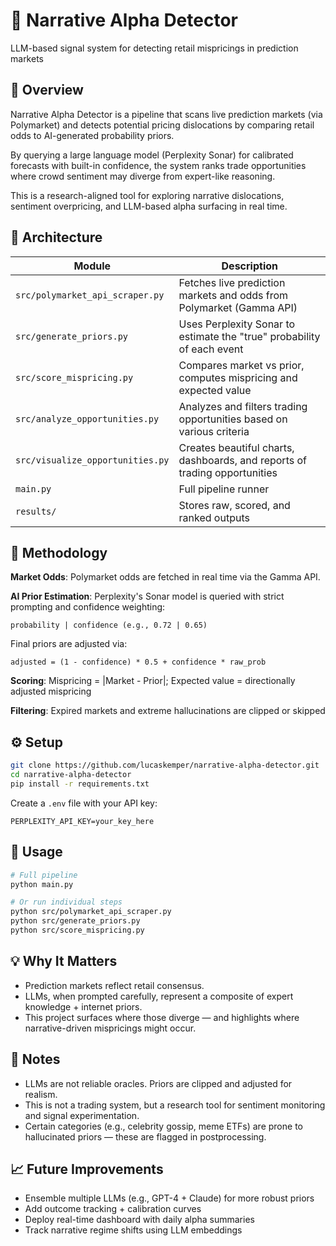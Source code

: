 # 🧠 Narrative Alpha Detector

LLM-based signal system for detecting retail mispricings in prediction markets

## 🚀 Overview

Narrative Alpha Detector is a pipeline that scans live prediction markets (via Polymarket) and detects potential pricing dislocations by comparing retail odds to AI-generated probability priors.

By querying a large language model (Perplexity Sonar) for calibrated forecasts with built-in confidence, the system ranks trade opportunities where crowd sentiment may diverge from expert-like reasoning.

This is a research-aligned tool for exploring narrative dislocations, sentiment overpricing, and LLM-based alpha surfacing in real time.

## 🧱 Architecture

| Module | Description |
|--------|-------------|
| `src/polymarket_api_scraper.py` | Fetches live prediction markets and odds from Polymarket (Gamma API) |
| `src/generate_priors.py` | Uses Perplexity Sonar to estimate the "true" probability of each event |
| `src/score_mispricing.py` | Compares market vs prior, computes mispricing and expected value |
| `src/analyze_opportunities.py` | Analyzes and filters trading opportunities based on various criteria |
| `src/visualize_opportunities.py` | Creates beautiful charts, dashboards, and reports of trading opportunities |
| `main.py` | Full pipeline runner |
| `results/` | Stores raw, scored, and ranked outputs |

## 🧪 Methodology

**Market Odds**: Polymarket odds are fetched in real time via the Gamma API.

**AI Prior Estimation**: Perplexity's Sonar model is queried with strict prompting and confidence weighting:

```
probability | confidence (e.g., 0.72 | 0.65)
```

Final priors are adjusted via:

```
adjusted = (1 - confidence) * 0.5 + confidence * raw_prob
```

**Scoring**: Mispricing = |Market - Prior|; Expected value = directionally adjusted mispricing

**Filtering**: Expired markets and extreme hallucinations are clipped or skipped


## ⚙️ Setup

```bash
git clone https://github.com/lucaskemper/narrative-alpha-detector.git
cd narrative-alpha-detector
pip install -r requirements.txt
```

Create a `.env` file with your API key:

```
PERPLEXITY_API_KEY=your_key_here
```

## 🚀 Usage

```bash
# Full pipeline
python main.py

# Or run individual steps
python src/polymarket_api_scraper.py
python src/generate_priors.py
python src/score_mispricing.py
```

## 💡 Why It Matters

- Prediction markets reflect retail consensus.
- LLMs, when prompted carefully, represent a composite of expert knowledge + internet priors.
- This project surfaces where those diverge — and highlights where narrative-driven mispricings might occur.

## 📌 Notes

- LLMs are not reliable oracles. Priors are clipped and adjusted for realism.
- This is not a trading system, but a research tool for sentiment monitoring and signal experimentation.
- Certain categories (e.g., celebrity gossip, meme ETFs) are prone to hallucinated priors — these are flagged in postprocessing.

## 📈 Future Improvements

- Ensemble multiple LLMs (e.g., GPT-4 + Claude) for more robust priors
- Add outcome tracking + calibration curves
- Deploy real-time dashboard with daily alpha summaries
- Track narrative regime shifts using LLM embeddings
